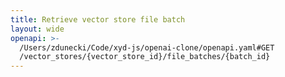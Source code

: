 ```yaml
---
title: Retrieve vector store file batch
layout: wide
openapi: >-
  /Users/zdunecki/Code/xyd-js/openai-clone/openapi.yaml#GET
  /vector_stores/{vector_store_id}/file_batches/{batch_id}
---
```


